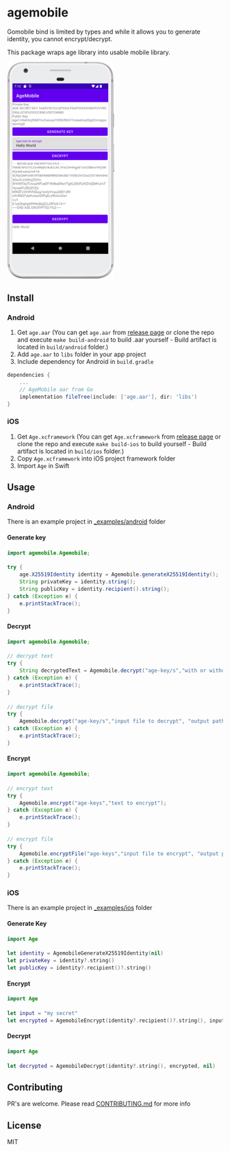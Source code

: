 # agemobile

Gomobile bind is limited by types and while it allows you to generate identity, you cannot encrypt/decrypt.

This package wraps age library into usable mobile library.

<img src="./misc/android_screenshot.png" width="250">

## Install

### Android

1. Get `age.aar` (You can get `age.aar` from [release page](https://github.com/MarinX/agemobile/releases) or clone the repo and execute `make build-android` to build .aar yourself - Build artifact is located in `build/android` folder.)
2. Add `age.aar` to `libs` folder in your app project
3. Include dependency for Android in `build.gradle`

```gradle
dependencies {
    ...
    // AgeMobile aar from Go
    implementation fileTree(include: ['age.aar'], dir: 'libs')
}
```

### iOS

1. Get `Age.xcframework` (You can get `Age.xcframework` from [release page](https://github.com/MarinX/agemobile/releases) or clone the repo and execute `make build-ios` to build yourself - Build artifact is located in `build/ios` folder.)
2. Copy `Age.xcframework` into iOS project framework folder
3. Import `Age` in Swift

## Usage

### Android

There is an example project in [\_examples/android](./_examples/android/AgeMobile) folder

#### Generate key

```java
import agemobile.Agemobile;

try {
    age.X25519Identity identity = Agemobile.generateX25519Identity();
    String privateKey = identity.string();
    String publicKey = identity.recipient().string();
} catch (Exception e) {
    e.printStackTrace();
}
```

#### Decrypt

```java
import agemobile.Agemobile;

// decrypt text
try {
    String decryptedText = Agemobile.decrypt("age-key/s","with or without armor encrypted text");
} catch (Exception e) {
    e.printStackTrace();
}

// decrypt file
try {
    Agemobile.decrypt("age-key/s","input file to decrypt", "output path where to write decrypted file");
} catch (Exception e) {
    e.printStackTrace();
}
```

#### Encrypt

```java
import agemobile.Agemobile;

// encrypt text
try {
    Agemobile.encrypt("age-keys","text to encrypt");
} catch (Exception e) {
    e.printStackTrace();
}

// encrypt file
try {
    Agemobile.encryptFile("age-keys","input file to encrypt", "output path where to write encrypted file");
} catch (Exception e) {
    e.printStackTrace();
}
```

### iOS

There is an example project in [\_examples/ios](./_examples/ios/AgeMobile) folder

#### Generate Key

```swift
import Age

let identity = AgemobileGenerateX25519Identity(nil)
let privateKey = identity?.string()
let publicKey = identity?.recipient()?.string()

```

#### Encrypt

```swift
import Age

let input = "my secret"
let encrypted = AgemobileEncrypt(identity?.recipient()?.string(), input, true, nil)
```

#### Decrypt

```swift
import Age

let decrypted = AgemobileDecrypt(identity?.string(), encrypted, nil)
```

## Contributing

PR's are welcome. Please read [CONTRIBUTING.md](https://github.com/MarinX/agemobile/blob/main/CONTRIBUTING.md) for more info

## License

MIT
